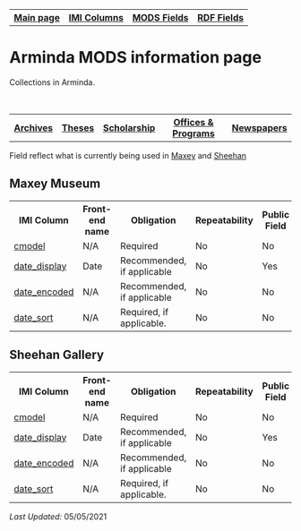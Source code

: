<!DOCTYPE html>
<html>
<head>

</head>
<body>

<table style="width:100%">
  <tr>
    <th><a href="index.md">Main page</a></th>
	<th><a href="IMI.md">IMI Columns</a></th>
    <th><a href="MODS.md">MODS Fields</a></th>
    <th><a href="#">RDF Fields</a></th>
  </tr>
  <table>
<h1>Arminda MODS information page</h1> 
<p>Collections in Arminda.</p>
<table>
<table>
   <tr>
		<th><a href="Archives.md">Archives</a></th>
		<th><a href="Theses.md">Theses</a></th>
		<th><a href="scholarship.md">Scholarship</a></th>
		<th><a href="Offices&Programs.md">Offices & Programs</a></th>
		<th><a href="Newspapers.md">Newspapers</a></th>
  </tr>
 </table>
<p>Field reflect what is currently being used in <a href="#maxey">Maxey</a> and <a href="#sheehan">Sheehan</a></p>
 <h2 id="maxey">Maxey Museum </h2>
 <table>
  <tr>
    <th>IMI Column</th>
	<th>Front-end name</th>
    <th>Obligation</th>
    <th>Repeatability</th>
	<th>Public Field</th>
  </tr>
  <tr>
    <td><a href="cmodel.md">cmodel</a></td>
	<td>N/A</td>
    <td>Required</td>
    <td>No</td>
	<td>No</td>
  </tr>
  <tr>
    <td><a href="date.display.md">date_display</a></td>
	<td>Date</td>
    <td>Recommended, if applicable</td>
    <td>No</td>
	<td>Yes</td>
  </tr> 
  <tr>
    <td><a href="date.encoded.md">date_encoded</a></td>
	<td>N/A</td>
    <td>Recommended, if applicable</td>
    <td>No</td>
	<td>No</td>
  </tr>
  <tr>
    <td><a href="date.sort.md">date_sort</a></td>
	<td>N/A</td>
    <td>Required, if applicable. </td>
    <td>No</td>
	<td>No</td>
  </tr>
</table>



 <h2 id="sheehan">Sheehan Gallery</h2>
 <table>
  <tr>
    <th>IMI Column</th>
	<th>Front-end name</th>
    <th>Obligation</th>
    <th>Repeatability</th>
	<th>Public Field</th>
  </tr>
  <tr>
    <td><a href="cmodel.md">cmodel</a></td>
	<td>N/A</td>
    <td>Required</td>
    <td>No</td>
	<td>No</td>
  </tr>
   <tr>
    <td><a href="date.display.md">date_display</a></td>
	<td>Date</td>
    <td>Recommended, if applicable</td>
    <td>No</td>
	<td>Yes</td>
  </tr> 
  <tr>
    <td><a href="date.encoded.md">date_encoded</a></td>
	<td>N/A</td>
    <td>Recommended, if applicable</td>
    <td>No</td>
	<td>No</td>
  </tr>
  <tr>
    <td><a href="date.sort.md">date_sort</a></td>
	<td>N/A</td>
    <td>Required, if applicable. </td>
    <td>No</td>
	<td>No</td>
  </tr>
</table>
<p><i>Last Updated: </i>05/05/2021</p>
</body>
</html>